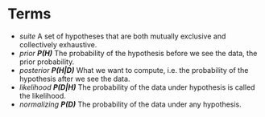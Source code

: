# Terms

- *suite* A set of hypotheses that are both mutually exclusive and collectively
  exhaustive.
- *prior* ***P(H)*** The probability of the hypothesis before we see the data, the prior
  probability.
- *posterior* ***P(H|D)*** What we want to compute, i.e. the probability of the hypothesis
  after we see the data.
- *likelihood* ***P(D|H)*** The probability of the data under hypothesis is called the
  likelihood.
- *normalizing* ***P(D)*** The probability of the data under any hypothesis.

